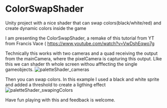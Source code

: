 # ColorSwapShader
Unity project with a nice shader that can swap colors(black/white/red) and create dynamic colors inside the game

I am presenting the ColorSwapShader, a remake of this tutorial from YT from Francis Vace ( https://www.youtube.com/watch?v=VwDshEqwo7g 

Technically this works with two cameras and a quad receiving the output from the mainCamera, where the pixelCamera is capturing this output.
LIke this we can shader th whole screen withou afffecting the single gameobjects.
![paletteShader_cameras](https://user-images.githubusercontent.com/45642858/177634529-d4f546c7-8e22-4436-b9cf-13d48432c599.gif)

Then you can swap colors. In this example I used a black and white sprite and added a threshold to create a ligthing effect
![paletteShader_swapingColors](https://user-images.githubusercontent.com/45642858/177634538-8653aa22-2136-4d80-ad83-35038fc4ee1c.gif)

Have fun playing with this and feedback is welcome.

